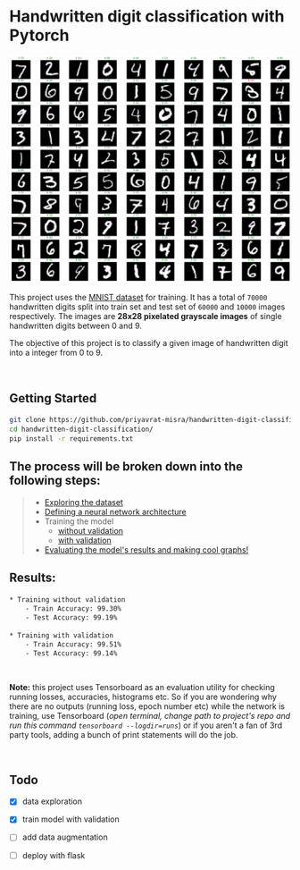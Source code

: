 # Handwritten digit classification with Pytorch

![Cover](https://github.com/priyavrat-misra/handwritten-digit-classification/blob/master/visualizations/test_results_with_val.png?raw=true "sample test results visualization")

This project uses the [MNIST dataset](http://yann.lecun.com/exdb/mnist/) for training. It has a total of `70000` handwritten digits split into train set and test set of `60000` and `10000` images respectively. The images are __28x28 pixelated grayscale images__ of single handwritten digits between 0 and 9.

The objective of this project is to classify a given image of handwritten digit into a integer from 0 to 9.

<br>

## Getting Started
```bash
git clone https://github.com/priyavrat-misra/handwritten-digit-classification.git
cd handwritten-digit-classification/
pip install -r requirements.txt
```

## The process will be broken down into the following steps:
> * [Exploring the dataset](https://github.com/priyavrat-misra/handwritten-digit-classification/blob/master/data_exploration.ipynb "data_exploration.ipynb")
> * [Defining a neural network architecture](https://github.com/priyavrat-misra/handwritten-digit-classification/blob/master/network.py "network.py")
> * Training the model
>    - [without validation](https://github.com/priyavrat-misra/handwritten-digit-classification/blob/master/train.ipynb "train.ipynb")
>    - [with validation](https://github.com/priyavrat-misra/handwritten-digit-classification/blob/master/train_with_validation.ipynb "train_with_validation.ipynb")
> * [Evaluating the model's results and making cool graphs!](https://github.com/priyavrat-misra/handwritten-digit-classification/blob/master/results.ipynb "results.ipynb")


## Results:
```
* Training without validation
    - Train Accuracy: 99.30%
    - Test Accuracy: 99.19%

* Training with validation
    - Train Accuracy: 99.51%
    - Test Accuracy: 99.14%
```

<br>

__Note:__ this project uses Tensorboard as an evaluation utility for checking running losses, accuracies, histograms etc. So if you are wondering why there are no outputs (running loss, epoch number etc) while the network is training, use Tensorboard (_open terminal, change path to project's repo and run this command `tensorboard --logdir=runs`_) or if you aren't a fan of 3rd party tools, adding a bunch of print statements will do the job.

<br>

## Todo
- [x] data exploration
- [x] train model with validation
- [ ] add data augmentation
- [ ] deploy with flask

